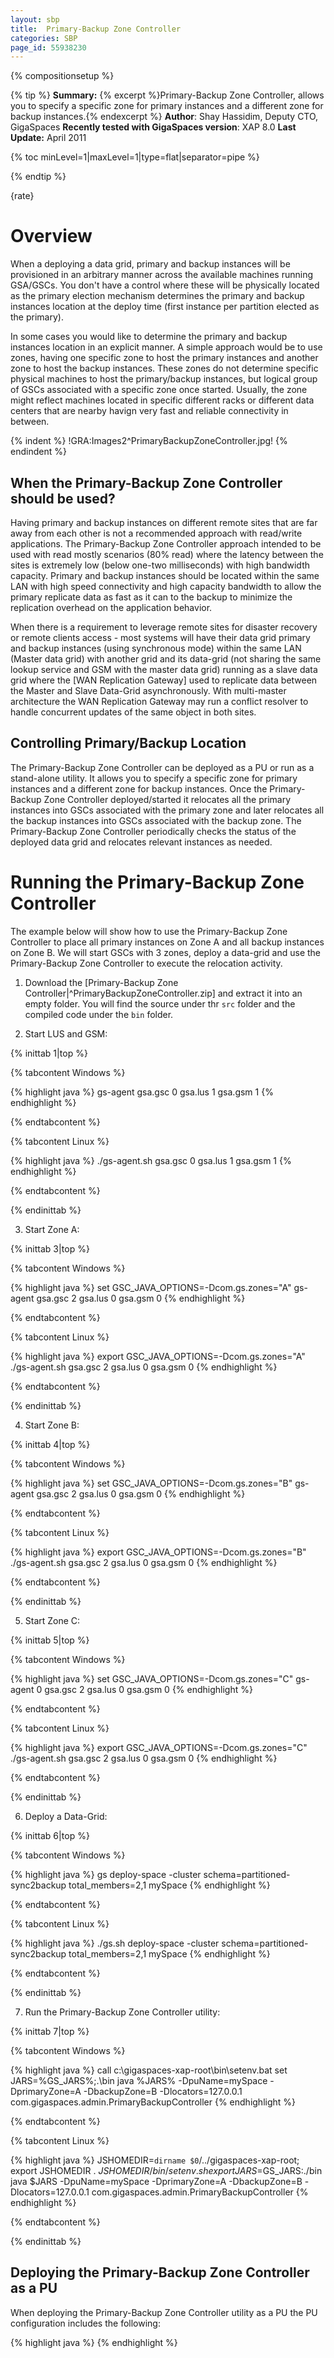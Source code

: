 ```yaml
---
layout: sbp
title:  Primary-Backup Zone Controller
categories: SBP
page_id: 55938230
---
```


{% compositionsetup %}

{% tip %}
**Summary:** {% excerpt %}Primary-Backup Zone Controller, allows you to specify a specific zone for primary instances and a different zone for backup instances.{% endexcerpt %}
**Author**: Shay Hassidim, Deputy CTO, GigaSpaces
**Recently tested with GigaSpaces version**: XAP 8.0
**Last Update:** April 2011

{% toc minLevel=1|maxLevel=1|type=flat|separator=pipe %}

{% endtip %}

{rate}

# Overview

When a deploying a data grid, primary and backup instances will be provisioned in an arbitrary manner across the available machines running GSA/GSCs. You don't have a control where these will be physically located as the primary election mechanism determines the primary and backup instances location at the deploy time (first instance per partition elected as the primary).

In some cases you would like to determine the primary and backup instances location in an explicit manner. A simple approach would be to use zones, having one specific zone to host the primary instances and another zone to host the backup instances. These zones do not determine specific physical machines to host the primary/backup instances, but logical group of GSCs associated with a specific zone once started. Usually, the zone might reflect machines located in specific different racks or different data centers that are nearby havign very fast and reliable connectivity in between.


{% indent %}
!GRA:Images2^PrimaryBackupZoneController.jpg!
{% endindent %}


## When the Primary-Backup Zone Controller should be used?
Having primary and backup instances on different remote sites that are far away from each other is not a recommended approach with read/write applications. The Primary-Backup Zone Controller approach intended to be used with read mostly scenarios (80% read) where the latency between the sites is extremely low (below one-two milliseconds) with high bandwidth capacity. Primary and backup instances should be located within the same LAN with high speed connectivity and high capacity bandwidth to allow the primary replicate data as fast as it can to the backup to minimize the replication overhead on the application behavior.

When there is a requirement to leverage remote sites for disaster recovery or remote clients access - most systems will have their data grid primary and backup instances (using synchronous mode) within the same LAN (Master data grid) with another grid and its data-grid (not sharing the same lookup service and GSM with the master data grid) running as a slave data grid where the [WAN Replication Gateway] used to replicate data between the Master and Slave Data-Grid asynchronously. With multi-master architecture the WAN Replication Gateway may run a conflict resolver to handle concurrent updates of the same object in both sites.

## Controlling Primary/Backup Location
The Primary-Backup Zone Controller can be deployed as a PU or run as a stand-alone utility. It allows you to specify a specific zone for primary instances and a different zone for backup instances. Once the Primary-Backup Zone Controller deployed/started it relocates all the primary instances into GSCs associated with the primary zone and later relocates all the backup instances into GSCs associated with the backup zone. The Primary-Backup Zone Controller periodically checks the status of the deployed data grid and relocates relevant instances as needed.

# Running the Primary-Backup Zone Controller

The example below will show how to use the Primary-Backup Zone Controller to place all primary instances on Zone A and all backup instances on Zone B. We will start GSCs with 3 zones, deploy a data-grid and use the Primary-Backup Zone Controller to execute the relocation activity.

1. Download the [Primary-Backup Zone Controller|^PrimaryBackupZoneController.zip] and extract it into an empty folder. You will find the source under thr `src` folder and the compiled code under the `bin` folder.

2. Start LUS and GSM:

{% inittab 1|top %}

{% tabcontent Windows %}


{% highlight java %}
gs-agent gsa.gsc 0 gsa.lus 1 gsa.gsm 1
{% endhighlight %}

{% endtabcontent %}


{% tabcontent Linux %}


{% highlight java %}
./gs-agent.sh gsa.gsc 0 gsa.lus 1 gsa.gsm 1
{% endhighlight %}

{% endtabcontent %}

{% endinittab %}


3. Start Zone A:

{% inittab 3|top %}

{% tabcontent Windows %}


{% highlight java %}
set GSC_JAVA_OPTIONS=-Dcom.gs.zones="A"
gs-agent gsa.gsc 2 gsa.lus 0 gsa.gsm 0
{% endhighlight %}

{% endtabcontent %}


{% tabcontent Linux %}


{% highlight java %}
export GSC_JAVA_OPTIONS=-Dcom.gs.zones="A"
./gs-agent.sh gsa.gsc 2 gsa.lus 0 gsa.gsm 0
{% endhighlight %}

{% endtabcontent %}

{% endinittab %}


4. Start Zone B:

{% inittab 4|top %}

{% tabcontent Windows %}


{% highlight java %}
set GSC_JAVA_OPTIONS=-Dcom.gs.zones="B"
gs-agent gsa.gsc 2 gsa.lus 0 gsa.gsm 0
{% endhighlight %}

{% endtabcontent %}


{% tabcontent Linux %}


{% highlight java %}
export GSC_JAVA_OPTIONS=-Dcom.gs.zones="B"
./gs-agent.sh gsa.gsc 2 gsa.lus 0 gsa.gsm 0
{% endhighlight %}

{% endtabcontent %}

{% endinittab %}


5. Start Zone C:

{% inittab 5|top %}

{% tabcontent Windows %}


{% highlight java %}
set GSC_JAVA_OPTIONS=-Dcom.gs.zones="C"
gs-agent 0 gsa.gsc 2 gsa.lus 0 gsa.gsm 0
{% endhighlight %}

{% endtabcontent %}


{% tabcontent Linux %}


{% highlight java %}
export GSC_JAVA_OPTIONS=-Dcom.gs.zones="C"
./gs-agent.sh gsa.gsc 2 gsa.lus 0 gsa.gsm 0
{% endhighlight %}

{% endtabcontent %}

{% endinittab %}


6. Deploy a Data-Grid:

{% inittab 6|top %}

{% tabcontent Windows %}


{% highlight java %}
gs deploy-space -cluster schema=partitioned-sync2backup total_members=2,1 mySpace
{% endhighlight %}

{% endtabcontent %}


{% tabcontent Linux %}


{% highlight java %}
./gs.sh deploy-space -cluster schema=partitioned-sync2backup total_members=2,1 mySpace
{% endhighlight %}

{% endtabcontent %}

{% endinittab %}


7. Run the Primary-Backup Zone Controller utility:

{% inittab 7|top %}

{% tabcontent Windows %}


{% highlight java %}
call c:\gigaspaces-xap-root\bin\setenv.bat
set JARS=%GS_JARS%;.\bin
java %JARS% -DpuName=mySpace -DprimaryZone=A -DbackupZone=B -Dlocators=127.0.0.1 com.gigaspaces.admin.PrimaryBackupController
{% endhighlight %}

{% endtabcontent %}


{% tabcontent Linux %}


{% highlight java %}
JSHOMEDIR=`dirname $0`/../gigaspaces-xap-root; export JSHOMEDIR
. ${JSHOMEDIR}/bin/setenv.sh
export JARS=$GS_JARS:./bin
java $JARS -DpuName=mySpace -DprimaryZone=A -DbackupZone=B -Dlocators=127.0.0.1 com.gigaspaces.admin.PrimaryBackupController
{% endhighlight %}

{% endtabcontent %}

{% endinittab %}


## Deploying the Primary-Backup Zone Controller as a PU
When deploying the Primary-Backup Zone Controller utility as a PU the PU configuration includes the following:


{% highlight java %}
<bean id="PrimaryBackupController" class="com.gigaspaces.admin.PrimaryBackupController" >
	<property name="primaryZone" value="A" />
	<property name="backupZone" value="B" />
	<property name="locators" value="127.0.0.1" />
	<property name="groups" value="" />
	<property name="puName" value="mySpace" />
	<property name="delayBetweenChecks" value="60" />
</bean>
{% endhighlight %}

